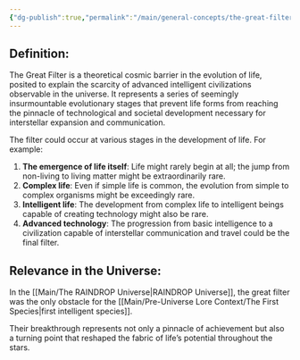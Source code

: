 ```yaml
---
{"dg-publish":true,"permalink":"/main/general-concepts/the-great-filter/"}
---
```


## Definition:  
The Great Filter is a theoretical cosmic barrier in the evolution of life, posited to explain the scarcity of advanced intelligent civilizations observable in the universe. It represents a series of seemingly insurmountable evolutionary stages that prevent life forms from reaching the pinnacle of technological and societal development necessary for interstellar expansion and communication.

The filter could occur at various stages in the development of life. For example:

1. **The emergence of life itself**: Life might rarely begin at all; the jump from non-living to living matter might be extraordinarily rare.
2. **Complex life**: Even if simple life is common, the evolution from simple to complex organisms might be exceedingly rare.
3. **Intelligent life**: The development from complex life to intelligent beings capable of creating technology might also be rare.
4. **Advanced technology**: The progression from basic intelligence to a civilization capable of interstellar communication and travel could be the final filter.

## Relevance in the Universe:
In the [[Main/The RAINDROP Universe\|RAINDROP Universe]], the great filter was the only obstacle for the [[Main/Pre-Universe Lore Context/The First Species\|first intelligent species]]. 

Their breakthrough represents not only a pinnacle of achievement but also a turning point that reshaped the fabric of life’s potential throughout the stars.